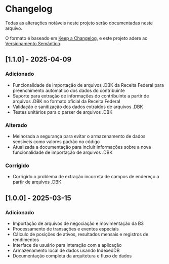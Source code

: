 # Changelog

Todas as alterações notáveis neste projeto serão documentadas neste arquivo.

O formato é baseado em [Keep a Changelog](https://keepachangelog.com/pt-BR/1.0.0/),
e este projeto adere ao [Versionamento Semântico](https://semver.org/lang/pt-BR/).

## [1.1.0] - 2025-04-09

### Adicionado

- Funcionalidade de importação de arquivos .DBK da Receita Federal para preenchimento automático dos dados do contribuinte
- Suporte para extração de informações do contribuinte a partir de arquivos .DBK no formato oficial da Receita Federal
- Validação e sanitização dos dados extraídos de arquivos .DBK
- Testes unitários para o parser de arquivos .DBK

### Alterado

- Melhorada a segurança para evitar o armazenamento de dados sensíveis como valores padrão no código
- Atualizada a documentação para incluir informações sobre a nova funcionalidade de importação de arquivos .DBK

### Corrigido

- Corrigido o problema de extração incorreta de campos de endereço a partir de arquivos .DBK

## [1.0.0] - 2025-03-15

### Adicionado

- Importação de arquivos de negociação e movimentação da B3
- Processamento de transações e eventos especiais
- Cálculo de posições de ativos, resultados mensais e registros de rendimentos
- Interface de usuário para interação com a aplicação
- Armazenamento local de dados usando IndexedDB
- Documentação completa da arquitetura e fluxo de dados
